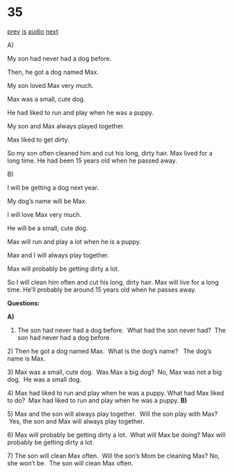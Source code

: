# 35

[prev](../en/story_34.md)
[is](../is/story_35.md)
[audio](../audio/story_35.mp3)
[next](../en/story_36.md)

A\)

My son had never had a dog before.

Then, he got a dog named Max.

My son loved Max very much.

Max was a small, cute dog.

He had liked to run and play when he was a puppy.

My son and Max always played together.

Max liked to get dirty.

So my son often cleaned him and cut his long, dirty hair.
Max lived for a long time.
He had been 15 years old when he passed away.

B\)

I will be getting a dog next year.

My dog’s name will be Max.

I will love Max very much.

He will be a small, cute dog.

Max will run and play a lot when he is a puppy.

Max and I will always play together.

Max will probably be getting dirty a lot.

So I will clean him often and cut his long, dirty hair.
Max will live for a long time.
He’ll probably be around 15 years old when he passes away.

**Questions:**

**A)**
1) The son had never had a dog before.  What had the son never had?  The
son had never had a dog before

2\) Then he got a dog named Max.  What is the dog’s name?   The dog’s
name is Max.

3\) Max was a small, cute dog.  Was Max a big dog?  No, Max was not a
big dog.  He was a small dog.

4\) Max had liked to run and play when he was a puppy. What had Max
liked to do?  Max had liked to run and play when he was a puppy.
**B)**

5\) Max and the son will always play together.  Will the son play with
Max?  Yes, the son and Max will always play together.

6\) Max will probably be getting dirty a lot.  What will Max be doing?
Max will probably be getting dirty a lot.

7\) The son will clean Max often.  Will the son’s Mom be cleaning Max?
No, she won’t be.  The son will clean Max often.
